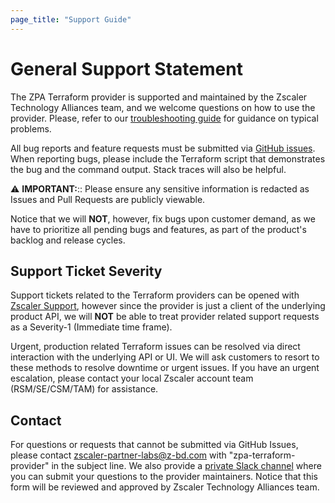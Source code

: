 ```yaml
---
page_title: "Support Guide"
---
```


# General Support Statement

The ZPA Terraform provider is supported and maintained by the Zscaler Technology Alliances team, and we welcome questions on how to use the provider.
Please, refer to our [troubleshooting guide](troubleshooting.md) for guidance on typical problems.

All bug reports and feature requests must be submitted via [GitHub issues](https://github.com/zscaler/terraform-provider-zpa/issues). When reporting bugs, please include the Terraform script that demonstrates the bug and the command output. Stack traces will also be helpful.

⚠️ **IMPORTANT:**:: Please ensure any sensitive information is redacted as Issues and Pull Requests are publicly viewable.

Notice that we will **NOT**, however, fix bugs upon customer demand, as we have to prioritize all pending bugs and features, as part of the product's backlog and release cycles.

## Support Ticket Severity

Support tickets related to the Terraform providers can be opened with [Zscaler Support](https://help.zscaler.com/login-tickets), however since the provider is just a client of the underlying product API, we will **NOT** be able to treat provider related support requests as a Severity-1 (Immediate time frame).

Urgent, production related Terraform issues can be resolved via direct interaction with the underlying API or UI. We will ask customers to resort to these methods to resolve downtime or urgent issues. If you have an urgent escalation, please contact your local Zscaler account team (RSM/SE/CSM/TAM) for assistance.

## Contact

For questions or requests that cannot be submitted via GitHub Issues, please contact zscaler-partner-labs@z-bd.com with "zpa-terraform-provider" in the subject line.
We also provide a [private Slack channel](https://docs.google.com/forms/d/e/1FAIpQLSfkd3EMkLQdIWMNQ7QCr8TrH_xVSwSYcQshfBPDEZFOaF28qA/viewform?usp=sf_link) where you can submit your questions to the provider maintainers. Notice that this form will be reviewed and approved by Zscaler Technology Alliances team.
